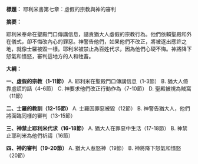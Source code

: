 **標題：** 耶利米書第七章：虛假的宗教與神的審判

**摘要：**

耶利米奉命在聖殿門口傳講信息，譴責猶大人虛假的宗教行為。他們依賴聖殿和外在儀式，卻不悔改內心的罪惡。神警告他們，如果他們不改正，將被逐出應許之地，就像士羅被毀一樣。耶利米被禁止為百姓代求，因為他們心硬不悔。神將降下怒氣和憤怒，審判這地方的人和牲畜。

**大綱：**

**一、虛假的宗教（1-11節）**
    A. 耶利米在聖殿門口傳講信息（1-3節）
    B. 猶大人倚靠虛謊的話（4-6節）
    C. 神要求他們改正行動作為（7-10節）
    D. 聖殿被視為賊窩（11節）

**二、士羅的教訓（12-15節）**
    A. 士羅因罪惡被毀（12節）
    B. 神警告猶大人，他們將面臨同樣的審判（13-15節）

**三、神禁止耶利米代求（16-18節）**
    A. 猶大人在罪惡中生活（17-18節）
    B. 神禁止耶利米為他們祈禱（16節）

**四、神的審判（19-20節）**
    A. 猶大人惹怒神（19節）
    B. 神將降下怒氣和憤怒（20節）